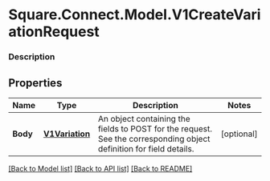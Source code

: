 # Square.Connect.Model.V1CreateVariationRequest

### Description



## Properties

Name | Type | Description | Notes
------------ | ------------- | ------------- | -------------
**Body** | [**V1Variation**](V1Variation.md) | An object containing the fields to POST for the request.  See the corresponding object definition for field details. | [optional] 



[[Back to Model list]](../README.md#documentation-for-models) [[Back to API list]](../README.md#documentation-for-api-endpoints) [[Back to README]](../README.md)

